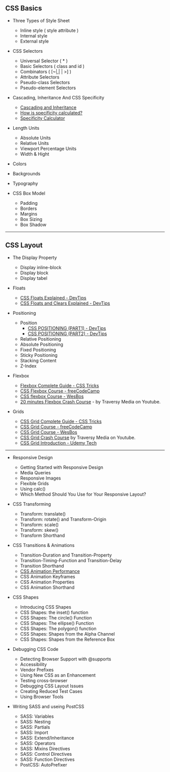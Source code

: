 ## CSS Basics

- Three Types of Style Sheet
    * Inline style ( style attribute )
    * Internal style
    * External style

- CSS Selectors
    * Universal Selector ( \* )
    * Basic Selectors ( class and id )
    * Combinators ( [~|,| | >] )
    * Attribute Selectors
    * Pseudo-class Selectors
    * Pseudo-element Selectors

- Cascading, Inheritance And CSS Specificity
    * [Cascading and Inheritance](https://developer.mozilla.org/en-US/docs/Learn/CSS/Introduction_to_CSS/Cascade_and_inheritance)
    * [How is specificity calculated?](https://developer.mozilla.org/en-US/docs/Web/CSS/Specificity)
    * [Specificity Calculator](https://specificity.keegan.st/)

- Length Units
    * Absolute Units
    * Relative Units
    * Viewport Percentage Units
    * Width & Hight

- Colors

- Backgrounds

- Typography


- CSS Box Model
    * Padding
    * Borders
    * Margins
    * Box Sizing
    * Box Shadow

---

## CSS Layout

- The Display Property
    * Display inline-block
    * Display block
    * Display tabel

- Floats
    * [CSS Floats Explained - DevTips](https://www.youtube.com/watch?v=609adV3pTME)
    * [CSS Floats and Clears Explained - DevTips](https://www.youtube.com/watch?v=xFGBNv2KeVU)

- Positioning
    * Position
        * [CSS POSITIONING (PART1) - DevTips](https://www.youtube.com/watch?v=kejG8G0dr5U)
        * [CSS POSITIONING (PART2) - DevTips](https://www.youtube.com/watch?v=Rf6zAP4YnZA)
    * Relative Positioning
    * Absolute Positioning
    * Fixed Positioning
    * Sticky Positioning
    * Stacking Content
    * Z-Index

- Flexbox
    * [Flexbox Complete Guide - CSS Tricks](https://css-tricks.com/snippets/css/a-guide-to-flexbox/)
    * [CSS Flexbox Course - freeCodeCamp](https://www.youtube.com/watch?v=-Wlt8NRtOpo)
    * [CSS flexbox Course - WesBos](https://flexbox.io/)
    * [20 minutes Flexbox Crash Course](https://youtu.be/JJSoEo8JSnc) - by Traversy Media on Youtube.

- Grids
    * [CSS Grid Complete Guide - CSS Tricks](https://css-tricks.com/snippets/css/complete-guide-grid/)
    * [CSS Grid Course - freeCodeCamp](https://www.youtube.com/watch?v=t6CBKf8K_Ac)
    * [CSS Grid Course - WesBos](https://cssgrid.io/)
    * [CSS Grid Crash Course](https://youtu.be/jV8B24rSN5o) by Traversy Media on Youtube.
    * [CSS Grid Introduction - Udemy Tech](https://www.youtube.com/watch?v=oz0fbFviLIU)

---

- Responsive Design
    * Getting Started with Responsive Design
    * Media Queries
    * Responsive Images
    * Flexible Grids
    * Using calc()
    * Which Method Should You Use for Your Responsive Layout?

- CSS Transforming
    * Transform: translate()
    * Transform: rotate() and Transform-Origin
    * Transform: scale()
    * Transform: skew()
    * Transform Shorthand

- CSS Transitions & Animations
    * Transition-Duration and Transition-Property
    * Transition-Timing-Function and Transition-Delay
    * Transition Shorthand
    * [CSS Animation Performance](https://www.html5rocks.com/en/tutorials/speed/high-performance-animations/)
    * CSS Animation Keyframes
    * CSS Animation Properties
    * CSS Animation Shorthand

- CSS Shapes
    * Introducing CSS Shapes
    * CSS Shapes: the inset() function
    * CSS Shapes: The circle() Function
    * CSS Shapes: The ellipse() Function
    * CSS Shapes: The polygon() function
    * CSS Shapes: Shapes from the Alpha Channel
    * CSS Shapes: Shapes from the Reference Box

- Debugging CSS Code
    * Detecting Browser Support with @supports
    * Accessibility
    * Vendor Prefixes
    * Using New CSS as an Enhancement
    * Testing cross-browser
    * Debugging CSS Layout Issues
    * Creating Reduced Test Cases
    * Using Browser Tools

- Writing SASS and useing PostCSS
    * SASS: Variables
    * SASS: Nesting
    * SASS: Partials
    * SASS: Import
    * SASS: Extend/Inheritance
    * SASS: Operators
    * SASS: Mixins Directives
    * SASS: Control Directives
    * SASS: Function Directives
    * PostCSS: AutoPrefixer
